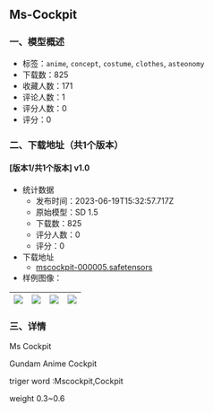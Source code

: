 ## Ms-Cockpit
### 一、模型概述

- 标签：`anime`, `concept`, `costume`, `clothes`, `asteonomy`
- 下载数：825
- 收藏人数：171
- 评论人数：1
- 评分人数：0
- 评分：0

### 二、下载地址（共1个版本）

#### [版本1/共1个版本] v1.0

- 统计数据
  - 发布时间：2023-06-19T15:32:57.717Z
  - 原始模型：SD 1.5
  - 下载数：825
  - 评分人数：0
  - 评分：0
- 下载地址
  - [mscockpit-000005.safetensors](https://civitai.com/api/download/models/99565)
- 样例图像：

| <img src="https://image.civitai.com/xG1nkqKTMzGDvpLrqFT7WA/39b82d56-5da7-45ac-8130-6e5e8d0c5189/width=450/1207704.jpeg" /> | <img src="https://image.civitai.com/xG1nkqKTMzGDvpLrqFT7WA/dd2bfbe9-927d-460f-9a17-701f39e3ae8c/width=450/1207737.jpeg" /> | <img src="https://image.civitai.com/xG1nkqKTMzGDvpLrqFT7WA/ffa27bb8-f56c-4843-8b3a-1bd06f11a2bf/width=450/1207739.jpeg" /> | <img src="https://image.civitai.com/xG1nkqKTMzGDvpLrqFT7WA/47204304-35ed-4da1-918b-3ae730dccb80/width=450/1207743.jpeg" /> |
| ---- | ---- | ---- | ---- |


### 三、详情
<p>Ms Cockpit</p><p>Gundam Anime Cockpit</p><p></p><p>triger word :Mscockpit,Cockpit</p><p>weight 0.3~0.6</p><p></p>